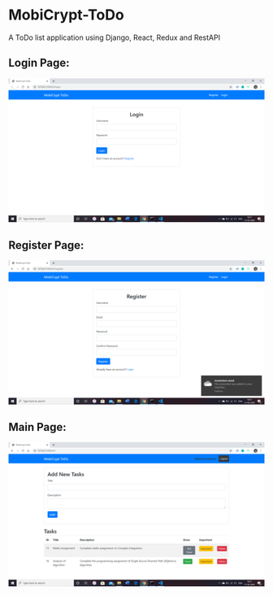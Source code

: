 # MobiCrypt-ToDo
A ToDo list application using Django, React, Redux and RestAPI  
## Login Page:
![Login Page](/LoginPage.png)
## Register Page:
![Register Page](/RegisterPage.png)
## Main Page:
![Main Page](/MainPage.png)
